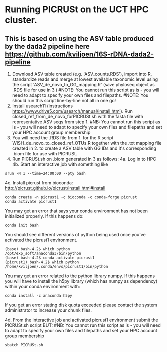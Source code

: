 # Running PICRUSt on the UCT HPC cluster.

## This is based on using the ASV table produced by the dada2 pipeline here https://github.com/kviljoen/16S-rDNA-dada2-pipeline
1. Download ASV table created (e.g. 'ASV_counts.RDS'), import into R, standardize reads and merge at lowest available taxonomic level using the script 'ASV_de_novo_to_GG_mapping.R' (save phyloseq object as .RDS file for use in 3.)
#NOTE: You cannot run this script as is - you will need to adapt to specify your own files and filepaths.
#NOTE: You should run this script line-by-line not all in one go!
2. Install usearch11 (instructions https://www.drive5.com/usearch/manual/install.html). Run closed_ref_from_de_novo_forPICRUSt.sh with the fasta file with representative ASV seqs from step 1.
#NB: You cannot run this script as is - you will need to adapt to specify your own files and filepaths and set your HPC account group membership
3. You will need the .RDS file from 1. for the R script WISH_de_novo_to_closed_ref_OTUs.R together with the .txt mapping file created in 2. to create a ASV table with GG IDs and it's corresponding .biom file for use with PICRUSt.
4. Run PICRUSt.sh on .biom generated in 3 as follows:
4a. Log in to HPC
4b. Start an interactive job with something like
```
srun -N 1 --time=24:00:00 --pty bash
```
4c. Install picrust from bioconda: http://picrust.github.io/picrust/install.html#install
```
conda create -n picrust1 -c bioconda -c conda-forge picrust
conda activate picrust1
```
You may get an error that says your conda environment has not been initialized properly. If this happens do:

```
conda init bash
```
You should see different versions of python being used once you've activated the picrust1 environment.
```
(base) bash-4.2$ which python
/opt/exp_soft/anaconda3/bin/python
(base) bash-4.2$ conda activate picrust1
(picrust1) bash-4.2$ which python
/home/kviljoen/.conda/envs/picrust1/bin/python
```
You may get an error related to the python library numpy. If this happens you will have to install the h5py library (which has numpy as dependency) within your conda environment with:

```
conda install -c anaconda h5py
```
If you get an error stating disk quota exceeded please contact the system administrator to increase your chunk files.

4d. From the interactive job and activated picrust1 environment submit the PICRUSt.sh script BUT:
#NB: You cannot run this script as is - you will need to adapt to specify your own files and filepaths and set your HPC account group membership
```
sbatch PICRUSt.sh
```
